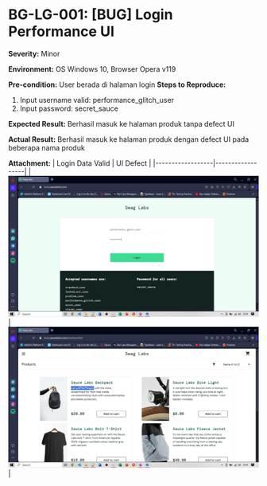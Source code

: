 # BG-LG-001: [BUG] Login Performance UI

**Severity:** Minor

**Environment:** OS Windows 10, Browser Opera v119

**Pre-condition:** User berada di halaman login
**Steps to Reproduce:**
1. Input username valid: performance_glitch_user
2. Input password: secret_sauce

**Expected Result:** Berhasil masuk ke halaman produk tanpa defect UI

**Actual Result:** Berhasil masuk ke halaman produk dengan defect UI pada beberapa nama produk

**Attachment:**
| Login Data Valid | UI Defect |
|------------------|------------------|
|![Login valid](../documentations/login-data-valid-02.png)|![Login valid](../documentations/login-success-02.png)|
